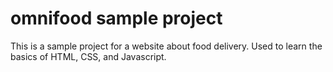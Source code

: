 # omnifood sample project

This is a sample project for a website about food delivery.
Used to learn the basics of HTML, CSS, and Javascript.
